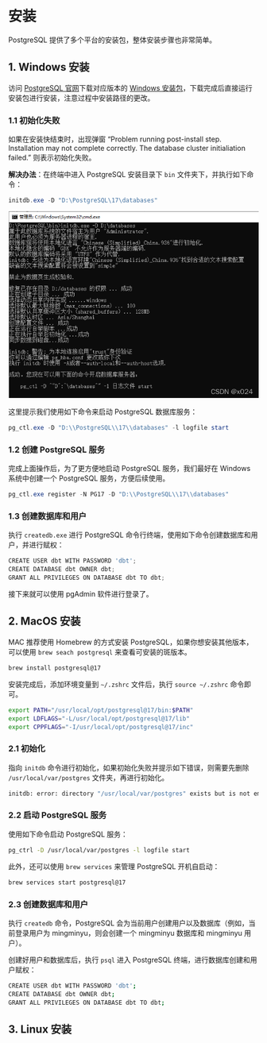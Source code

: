 # 安装

PostgreSQL 提供了多个平台的安装包，整体安装步骤也非常简单。

## 1. Windows 安装

访问 [PostgreSQL 官网](https://www.postgresql.org)下载对应版本的 [Windows 安装包](https://www.postgresql.org/download/windows)，下载完成后直接运行安装包进行安装，注意过程中安装路径的更改。


### 1.1 初始化失败

如果在安装快结束时，出现弹窗 “Problem running post-install step. Installation may not complete correctly. The database cluster initialiation failed.” 则表示初始化失败。

**解决办法**：在终端中进入 PostgreSQL 安装目录下 `bin` 文件夹下，并执行如下命令：

```powershell
initdb.exe -D "D:\PostgreSQL\17\databases"
```

![alt text](./images/20241226-01.png)

这里提示我们使用如下命令来启动 PostgreSQL 数据库服务：

```powershell
pg_ctl.exe -D "D:\\PostgreSQL\\17\\databases" -l logfile start
```

### 1.2 创建 PostgreSQL 服务

完成上面操作后，为了更方便地启动 PostgreSQL 服务，我们最好在 Windows 系统中创建一个 PostgreSQL 服务，方便后续使用。

```powershell
pg_ctl.exe register -N PG17 -D "D:\\PostgreSQL\\17\\databases"
```

### 1.3 创建数据库和用户

执行 `createdb.exe` 进行 PostgreSQL 命令行终端，使用如下命令创建数据库和用户，并进行赋权：

```powershell linenums="1"
CREATE USER dbt WITH PASSWORD 'dbt';
CREATE DATABASE dbt OWNER dbt;
GRANT ALL PRIVILEGES ON DATABASE dbt TO dbt;
```

接下来就可以使用 pgAdmin 软件进行登录了。

## 2. MacOS 安装

MAC 推荐使用 Homebrew 的方式安装 PostgreSQL，如果你想安装其他版本，可以使用 `brew seach postgresql` 来查看可安装的斑版本。

```bash
brew install postgresql@17
```

安装完成后，添加环境变量到 `~/.zshrc` 文件后，执行 `source ~/.zshrc` 命令即可。

```bash linenums="1""
export PATH="/usr/local/opt/postgresql@17/bin:$PATH"
export LDFLAGS="-L/usr/local/opt/postgresql@17/lib"
export CPPFLAGS="-I/usr/local/opt/postgresql@17/inc"
```

### 2.1 初始化

指向 `initdb` 命令进行初始化，如果初始化失败并提示如下错误，则需要先删除 `/usr/local/var/postgres` 文件夹，再进行初始化。

```bash title="初始化失败"
initdb: error: directory "/usr/local/var/postgres" exists but is not empty
```

### 2.2 启动 PostgreSQL 服务

使用如下命令启动 PostgreSQL 服务：

```bash
pg_ctrl -D /usr/local/var/postgres -l logfile start
```

此外，还可以使用 `brew services` 来管理 PostgreSQL 开机自启动：

```bash
brew services start postgresql@17
```

### 2.3 创建数据库和用户

执行 `createdb` 命令，PostgreSQL 会为当前用户创建用户以及数据库（例如，当前登录用户为 mingminyu，则会创建一个 mingminyu 数据库和 mingminyu 用户）。

创建好用户和数据库后，执行 `psql` 进入 PostgreSQL 终端，进行数据库创建和用户赋权：

```bash linenums="1"
CREATE USER dbt WITH PASSWORD 'dbt';
CREATE DATABASE dbt OWNER dbt;
GRANT ALL PRIVILEGES ON DATABASE dbt TO dbt;
```

## 3. Linux 安装

